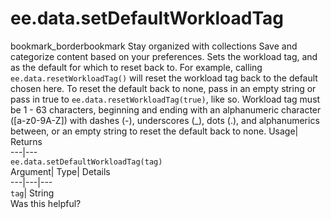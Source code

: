  
#  ee.data.setDefaultWorkloadTag 
bookmark_borderbookmark Stay organized with collections  Save and categorize content based on your preferences.
Sets the workload tag, and as the default for which to reset back to. 
For example, calling `ee.data.resetWorkloadTag()` will reset the workload tag back to the default chosen here. To reset the default back to none, pass in an empty string or pass in true to `ee.data.resetWorkloadTag(true)`, like so.
Workload tag must be 1 - 63 characters, beginning and ending with an alphanumeric character ([a-z0-9A-Z]) with dashes (-), underscores (_), dots
(.), and alphanumerics between, or an empty string to reset the default back to none.
Usage| Returns  
---|---  
`ee.data.setDefaultWorkloadTag(tag)`  
Argument| Type| Details  
---|---|---  
`tag`| String  
Was this helpful?

